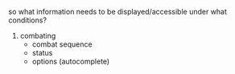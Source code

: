 so what information needs to be displayed/accessible under what conditions?

1. combating   
    - combat sequence
    - status 
    - options (autocomplete)